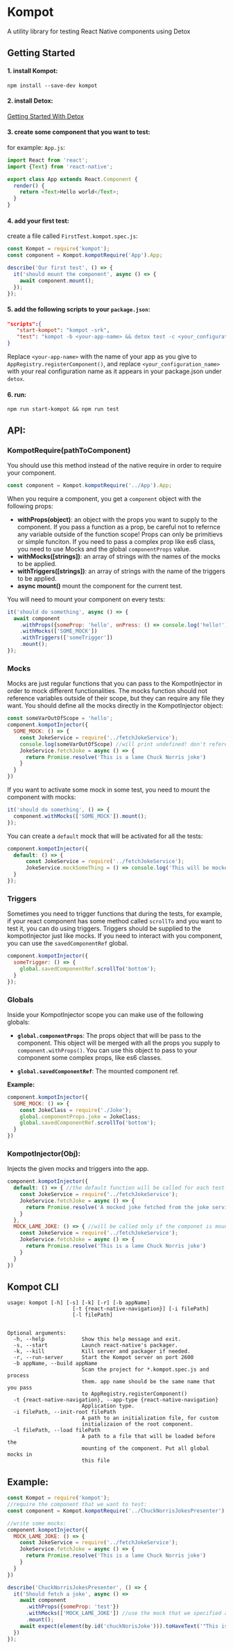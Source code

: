 # Kompot
A utility library for testing React Native components using Detox

## Getting Started

#### 1. install Kompot:
`npm install --save-dev kompot`

#### 2. install Detox:
[Getting Started With Detox](https://github.com/wix/detox/blob/master/docs/Introduction.GettingStarted.md)

#### 3. create some component that you want to test:
for example: `App.js`:

```js
import React from 'react';
import {Text} from 'react-native';

export class App extends React.Component {
  render() {
    return <Text>Hello world</Text>;
  }
}
```

#### 4. add your first test:
create a file called `FirstTest.kompot.spec.js`:

```js
const Kompot = require('kompot');
const component = Kompot.kompotRequire('App').App;

describe('Our first test', () => {
  it('should mount the component', async () => {
    await component.mount();
  });
});
```

#### 5. add the following scripts to your `package.json`:

```json
"scripts":{
   "start-kompot": "kompot -srk",
   "test": "kompot -b <your-app-name> && detox test -c <your_configuration_name>",
}
```

Replace `<your-app-name>` with the name of your app as you give to `AppRegistry.registerComponent()`, and replace `<your_configuration_name>` with your real configuration name as it appears in your package.json under `detox`.

#### 6. run:
`npm run start-kompot && npm run test`

## API:

### **KompotRequire(pathToComponent)**
You should use this method instead of the native require in order to require your component.

```js
const component = Kompot.kompotRequire('../App').App;
```

When you require a component, you get a `component` object with the following props:
* **withProps(object)**: an object with the props you want to supply to the component. If you pass a function as a prop, be careful not to refernce any variable outside of the function scope! Props can only be primitievs or simple funciton. If you need to pass a complex prop like es6 class, you need to use Mocks and the global `componentProps` value. 
* **withMocks([strings])**: an array of strings with the names of the mocks to be applied. 
* **withTriggers([strings])**: an array of strings with the name of the triggers to be applied.
* **async mount()** mount the component for the current test. 

You will need to mount your component on every tests:

```js
it('should do something', async () => {
  await component
    .withProps({someProp: 'hello', onPress: () => console.log('hello!')})
    .withMocks(['SOME_MOCK'])
    .withTriggers(['someTrigger'])
    .mount();
});
```

### **Mocks**
Mocks are just regular functions that you can pass to the KompotInjector in order to mock different functionalities.
The mocks function should not reference variables outside of their scope, but they can require any file they want.
You should define all the mocks directly in the KompotInjector object:

```js
const someVarOutOfScope = 'hello';
component.kompotInjector({
  SOME_MOCK: () => {
    const JokeService = require('../fetchJokeService');
    console.log(someVarOutOfScope) //will print undefined! don't reference out-of-scope vars!
    JokeService.fetchJoke = async () => {
      return Promise.resolve('This is a lame Chuck Norris joke')
    }
  }
})
```

If you want to activate some mock in some test, you need to mount the component with mocks:

```js
it('should do something', () => {
  component.withMocks(['SOME_MOCK']).mount();
});
```

You can create a `default` mock that will be activated for all the tests:

```js
component.kompotInjector({
  default: () => {
      const JokeService = require('../fetchJokeService');
      JokeService.mockSomeThing = () => console.log('This will be mocked for all tests!');
  }
});
```
### **Triggers**
Sometimes you need to trigger functions that during the tests, for example, if your react component has some method called `scrollTo` and you want to test it, you can do using triggers. Triggers should be supplied to the kompotInjector just like mocks. If you need to interact with you component, you can use the `savedComponentRef` global.

```js
component.kompotInjector({
  someTrigger: () => {
    global.savedComponentRef.scrollTo('bottom');
  }
});
```

### **Globals**
Inside your KompotInjector scope you can make use of the following globals:
* **`global.componentProps`**: The props object that will be pass to the component. This object will be merged with all the props you supply to `component.withProps()`. You can use this object to pass to your component some complex props, like es6 classes.

* **`global.savedComponentRef`**: The mounted component ref.

**Example:**

```js
component.kompotInjector({
  SOME_MOCK: () => {
    const JokeClass = require('./Joke');
    global.componentProps.joke = JokeClass;
    global.savedComponentRef.scrollTo('bottom');
  }
})
```

### **KompotInjector(Obj)**:
Injects the given mocks and triggers into the app.

```js
component.kompotInjector({
  default: () => { //the default function will be called for each test.
    const JokeService = require('../fetchJokeService');
    JokeService.fetchJoke = async () => {
      return Promise.resolve('A mocked joke fetched from the joke service!');
    }
  },
  MOCK_LAME_JOKE: () => { //will be called only if the componet is mounting with the 'MOCK_LAME_JOKE' mock.
    const JokeService = require('../fetchJokeService');
    JokeService.fetchJoke = async () => {
      return Promise.resolve('This is a lame Chuck Norris joke')
    }
  }
})
```

## Kompot CLI

```
usage: kompot [-h] [-s] [-k] [-r] [-b appName]
                     [-t {react-native-navigation}] [-i filePath]
                     [-l filePath]


Optional arguments:
  -h, --help            Show this help message and exit.
  -s, --start           Launch react-native's packager.
  -k, --kill            Kill server and packager if needed.
  -r, --run-server      Start the Kompot server on port 2600
  -b appName, --build appName
                        Scan the project for *.kompot.spec.js and process
                        them. app name should be the same name that you pass
                        to AppRegistry.registerComponent()
  -t {react-native-navigation}, --app-type {react-native-navigation}
                        Application type.
  -i filePath, --init-root filePath
                        A path to an initialization file, for custom
                        initializaion of the root component.
  -l filePath, --load filePath
                        A path to a file that will be loaded before the
                        mounting of the component. Put all global mocks in
                        this file
```

## Example:
```js
const Kompot = require('kompot');
//require the component that we want to test:
const component = Kompot.kompotRequire('../ChuckNorrisJokesPresenter');

//write some mocks:
component.kompotInjector({
  MOCK_LAME_JOKE: () => {
    const JokeService = require('../fetchJokeService');
    JokeService.fetchJoke = async () => {
      return Promise.resolve('This is a lame Chuck Norris joke')
    }
  }
})

describe('ChuckNorrisJokesPresenter', () => {
  it('Should fetch a joke', async () => 
    await component
      .withProps({someProp: 'test'})
      .withMocks(['MOCK_LAME_JOKE']) //use the mock that we specified above
      .mount();
    await expect(element(by.id('chuckNorisJoke'))).toHaveText('"This is a lame Kompot joke"');
  })
});
```
